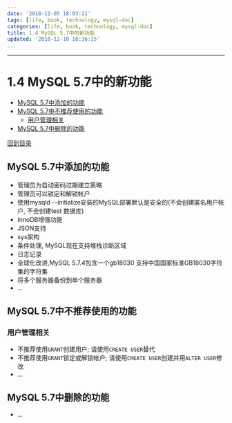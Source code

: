 ```yaml
---
date: '2018-12-05 18:03:21'
tags: [life, book, technology, mysql-doc]
categories: [life, book, technology, mysql-doc]
title: 1.4 MySQL 5.7中的新功能
updated: '2018-12-10 18:36:15'
...
```

---
# 1.4 MySQL 5.7中的新功能
<!-- MarkdownTOC -->

- [MySQL 5.7中添加的功能](#mysql-57%E4%B8%AD%E6%B7%BB%E5%8A%A0%E7%9A%84%E5%8A%9F%E8%83%BD)
- [MySQL 5.7中不推荐使用的功能](#mysql-57%E4%B8%AD%E4%B8%8D%E6%8E%A8%E8%8D%90%E4%BD%BF%E7%94%A8%E7%9A%84%E5%8A%9F%E8%83%BD)
    - [用户管理相关](#%E7%94%A8%E6%88%B7%E7%AE%A1%E7%90%86%E7%9B%B8%E5%85%B3)
- [MySQL 5.7中删除的功能](#mysql-57%E4%B8%AD%E5%88%A0%E9%99%A4%E7%9A%84%E5%8A%9F%E8%83%BD)

<!-- /MarkdownTOC -->
[回到目录](../index.md)

<a id="mysql-57%E4%B8%AD%E6%B7%BB%E5%8A%A0%E7%9A%84%E5%8A%9F%E8%83%BD"></a>
## MySQL 5.7中添加的功能
-   管理员为自动密码过期建立策略
-   管理员可以锁定和解锁帐户
-   使用mysqld --initialize安装的MySQL部署默认是安全的(不会创建匿名用户帐户, 不会创建test 数据库)
-   InnoDB增强功能
-   JSON支持
-   sys架构
-   条件处理, MySQL现在支持堆栈诊断区域
-   日志记录
-   全球化改进,MySQL 5.7.4包含一个gb18030 支持中国国家标准GB18030字符集的字符集
-   将多个服务器备份到单个服务器
-   ...

<a id="mysql-57%E4%B8%AD%E4%B8%8D%E6%8E%A8%E8%8D%90%E4%BD%BF%E7%94%A8%E7%9A%84%E5%8A%9F%E8%83%BD"></a>
## MySQL 5.7中不推荐使用的功能
<a id="%E7%94%A8%E6%88%B7%E7%AE%A1%E7%90%86%E7%9B%B8%E5%85%B3"></a>
### 用户管理相关
-   不推荐使用`GRANT`创建用户; 请使用`CREATE USER`替代
-   不推荐使用`GRANT`锁定或解锁帐户; 请使用`CREATE USER`创建并用`ALTER USER`修改
-   ...

<a id="mysql-57%E4%B8%AD%E5%88%A0%E9%99%A4%E7%9A%84%E5%8A%9F%E8%83%BD"></a>
## MySQL 5.7中删除的功能
-   ...

